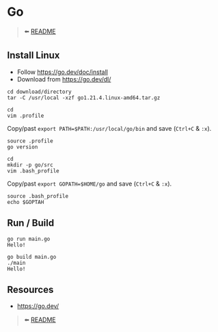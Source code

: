 # Go

> ⬅️ [README](README.md)

## Install Linux

- Follow https://go.dev/doc/install
- Download from https://go.dev/dl/

```shell
cd download/directory
tar -C /usr/local -xzf go1.21.4.linux-amd64.tar.gz
```

```shell
cd
vim .profile
```

Copy/past `export PATH=$PATH:/usr/local/go/bin` and save (`Ctrl+C` & `:x`).

```shell
source .profile
go version
```

```shell
cd 
mkdir -p go/src
vim .bash_profile
```

Copy/past `export GOPATH=$HOME/go` and save (`Ctrl+C` & `:x`).

```shell
source .bash_profile
echo $GOPTAH
```

## Run / Build

```shell
go run main.go
Hello!
```

```shell
go build main.go
./main
Hello!
```

## Resources

- https://go.dev/

> ⬅️ [README](README.md)